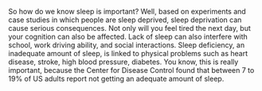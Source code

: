 So how do we know sleep is important? Well, based on experiments and case
studies in which people are sleep deprived, sleep deprivation can cause serious
consequences. Not only will you feel tired the next day, but your cognition can
also be affected. Lack of sleep can also interfere with school, work driving
ability, and social interactions. Sleep deficiency, an inadequate amount of
sleep, is linked to physical problems such as heart disease, stroke, high blood
pressure, diabetes. You know, this is really important, because the Center for
Disease Control found that between 7 to 19% of US adults report not getting an
adequate amount of sleep.
